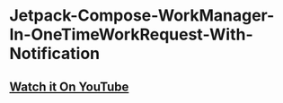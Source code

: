# Jetpack-Compose-WorkManager-In-OneTimeWorkRequest-With-Notification

## [Watch it On YouTube](https://youtu.be/Cv4KKIllLhk)
